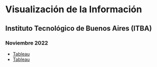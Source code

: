 # Visualización de la Información

## Instituto Tecnológico de Buenos Aires (ITBA)

### Noviembre 2022

* [Tableau](https://quarkzis.github.io/infovis/s1/tableau.html)
* [Tableau](https://quarkzis.github.io/infovis/s1/tableau.html)
